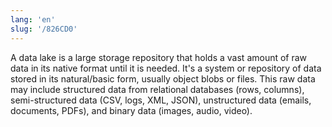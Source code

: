 ```yaml
---
lang: 'en'
slug: '/826CD0'
---
```


A data lake is a large storage repository that holds a vast amount of raw data in its native format until it is needed. It's a system or repository of data stored in its natural/basic form, usually object blobs or files. This raw data may include structured data from relational databases (rows, columns), semi-structured data (CSV, logs, XML, JSON), unstructured data (emails, documents, PDFs), and binary data (images, audio, video).
